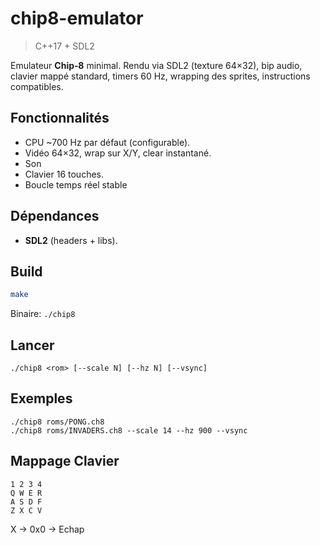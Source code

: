 # chip8-emulator 

> C++17 + SDL2


Emulateur **Chip‑8** minimal. Rendu via SDL2 (texture 64×32), bip audio, clavier mappé standard, timers 60 Hz, wrapping des sprites, instructions compatibles.

[](https://github.com/sp4r1ng/chip8-emulator/blob/main/1.png?raw=true)

## Fonctionnalités
- CPU ~700 Hz par défaut (configurable).
- Vidéo 64×32, wrap sur X/Y, clear instantané.
- Son
- Clavier 16 touches.
- Boucle temps réel stable


## Dépendances
- **SDL2** (headers + libs).


## Build
```bash
make
```

Binaire: `./chip8`

## Lancer
```
./chip8 <rom> [--scale N] [--hz N] [--vsync]
```

## Exemples 
```
./chip8 roms/PONG.ch8
./chip8 roms/INVADERS.ch8 --scale 14 --hz 900 --vsync
```

## Mappage Clavier 
```
1 2 3 4
Q W E R
A S D F
Z X C V
```

X -> 0x0 -> Echap
